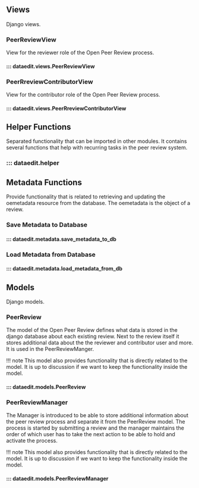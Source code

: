 <!--
SPDX-FileCopyrightText: 2025 jh-RLI <jonas.huber@rl-institut.de>

SPDX-License-Identifier: CC0-1.0
-->

## Views

Django views.

### PeerReviewView

View for the reviewer role of the Open Peer Review process.

#### ::: dataedit.views.PeerReviewView

### PeerRreviewContributorView

View for the contributor role of the Open Peer Review process.

#### ::: dataedit.views.PeerRreviewContributorView

## Helper Functions

Separated functionality that can be imported in other modules. It contains several functions that help with recurring tasks in the peer review system.

### ::: dataedit.helper

## Metadata Functions

Provide functionality that is related to retrieving and updating the oemetadata resource from the database. The oemetadata is the object of a review.

### Save Metadata to Database

#### ::: dataedit.metadata.save_metadata_to_db

### Load Metadata from Database

#### ::: dataedit.metadata.load_metadata_from_db

## Models

Django models.

### PeerReview

The model of the Open Peer Review defines what data is stored in the django database about each existing review. Next to the review itself it stores additional data about the the reviewer and contributor user and more. It is used in the PeerReviewManger.

!!! note
This model also provides functionality that is directly related to the model.
It is up to discussion if we want to keep the functionality inside the model.

#### ::: dataedit.models.PeerReview

### PeerReviewManager

The Manager is introduced to be able to store additional information about the peer review process and separate it from the PeerReview model. The process is started by submitting a review and the manager maintains the order of which user has to take the next action to be able to hold and activate the process.

!!! note
This model also provides functionality that is directly related to the model.
It is up to discussion if we want to keep the functionality inside the model.

#### ::: dataedit.models.PeerReviewManager
